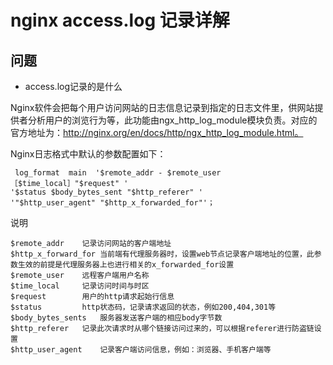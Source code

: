 # nginx access.log 记录详解

## 问题

- access.log记录的是什么


Nginx软件会把每个用户访问网站的日志信息记录到指定的日志文件里，供网站提供者分析用户的浏览行为等，此功能由ngx_http_log_module模块负责。对应的官方地址为：http://nginx.org/en/docs/http/ngx_http_log_module.html。

Nginx日志格式中默认的参数配置如下：

```text
 log_format  main  '$remote_addr - $remote_user［$time_local］"$request" '
'$status $body_bytes_sent "$http_referer" '
'"$http_user_agent" "$http_x_forwarded_for"'；
```

说明
```
$remote_addr    记录访问网站的客户端地址
$http_x_forward_for 当前端有代理服务器时，设置web节点记录客户端地址的位置，此参数生效的前提是代理服务器上也进行相关的x_forwarded_for设置
$remote_user    远程客户端用户名称
$time_local     记录访问时间与时区
$request        用户的http请求起始行信息
$status         http状态码，记录请求返回的状态，例如200,404,301等
$body_bytes_sents   服务器发送客户端的相应body字节数
$http_referer   记录此次请求时从哪个链接访问过来的，可以根据referer进行防盗链设置
$http_user_agent    记录客户端访问信息，例如：浏览器、手机客户端等


```